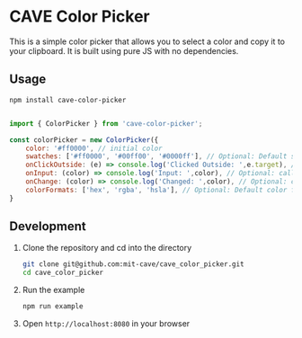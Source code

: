 # CAVE Color Picker

This is a simple color picker that allows you to select a color and copy it to your clipboard. It is built using pure JS with no dependencies.

## Usage

`npm install cave-color-picker`

```javascript

import { ColorPicker } from 'cave-color-picker';

const colorPicker = new ColorPicker({
    color: '#ff0000', // initial color
    swatches: ['#ff0000', '#00ff00', '#0000ff'], // Optional: Default swatches to display and modify
    onClickOutside: (e) => console.log('Clicked Outside: ',e.target), // Optional: callback when the user clicks outside the color picker
    onInput: (color) => console.log('Input: ',color), // Optional: callback every time the color changes
    onChange: (color) => console.log('Changed: ',color), // Optional: callback when the user releases after a drag
    colorFormats: ['hex', 'rgba', 'hsla'], // Optional: Default color formats to display (Allowed: [hex, rgba, hsla])
}
```

## Development

1. Clone the repository and cd into the directory
    ```bash
    git clone git@github.com:mit-cave/cave_color_picker.git
    cd cave_color_picker
    ```
2. Run the example
    ```bash
    npm run example
    ```
3. Open `http://localhost:8080` in your browser